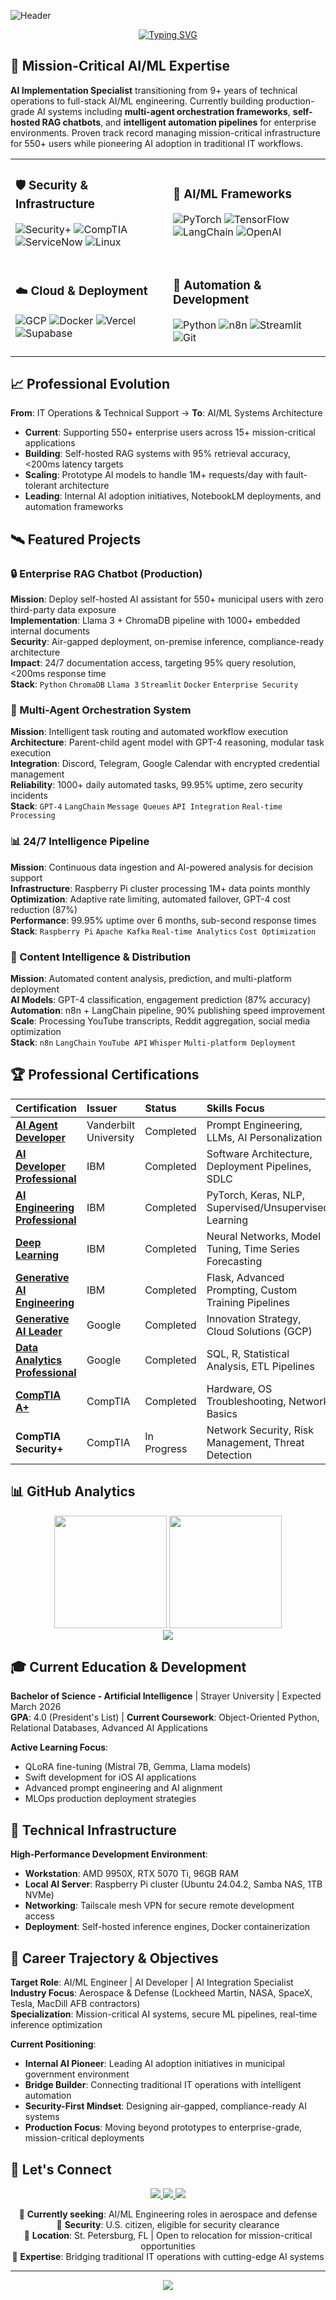 ![Header](https://capsule-render.vercel.app/api?type=waving&color=gradient&customColorList=12&height=200&section=header&text=AI%20Implementation%20Specialist&fontSize=50&animation=fadeIn&fontColor=ffffff&desc=Building%20Mission-Critical%20AI%20Systems&descSize=20&descAlign=center&descAlignY=75)

<div align="center">

[![Typing SVG](https://readme-typing-svg.herokuapp.com?font=Fira+Code&weight=600&size=24&duration=3000&pause=1000&color=2E86AB&center=true&vCenter=true&multiline=true&width=800&height=100&lines=AI+Implementation+Specialist+%7C+Developer;Bridging+Traditional+IT+%26+Intelligent+Automation;9%2B+Years+Technical+Operations+%2B+AI%2FML+Engineering)](https://git.io/typing-svg)

</div>

## 🎯 Mission-Critical AI/ML Expertise

**AI Implementation Specialist** transitioning from 9+ years of technical operations to full-stack AI/ML engineering. Currently building production-grade AI systems including **multi-agent orchestration frameworks**, **self-hosted RAG chatbots**, and **intelligent automation pipelines** for enterprise environments. Proven track record managing mission-critical infrastructure for 550+ users while pioneering AI adoption in traditional IT workflows.

<table>
<tr>
<td width="50%">

### 🛡️ Security & Infrastructure
![Security+](https://img.shields.io/badge/Security%20Clearance-Eligible-FF0000?style=for-the-badge&logo=shield&logoColor=white)
![CompTIA](https://img.shields.io/badge/CompTIA%20A+-CE0000?style=for-the-badge&logo=comptia&logoColor=white)
![ServiceNow](https://img.shields.io/badge/ServiceNow-62D84E?style=for-the-badge&logo=servicenow&logoColor=white)
![Linux](https://img.shields.io/badge/Linux-FCC624?style=for-the-badge&logo=linux&logoColor=black)

</td>
<td width="50%">

### 🤖 AI/ML Frameworks
![PyTorch](https://img.shields.io/badge/PyTorch-%23EE4C2C.svg?style=for-the-badge&logo=PyTorch&logoColor=white)
![TensorFlow](https://img.shields.io/badge/TensorFlow-%23FF6F00.svg?style=for-the-badge&logo=TensorFlow&logoColor=white)
![LangChain](https://img.shields.io/badge/LangChain-1C3C3C?style=for-the-badge&logo=langchain&logoColor=white)
![OpenAI](https://img.shields.io/badge/OpenAI-74aa9c?style=for-the-badge&logo=openai&logoColor=white)

</td>
</tr>
<tr>
<td width="50%">

### ☁️ Cloud & Deployment
![GCP](https://img.shields.io/badge/Google%20Cloud-%234285F4.svg?style=for-the-badge&logo=google-cloud&logoColor=white)
![Docker](https://img.shields.io/badge/docker-%230db7ed.svg?style=for-the-badge&logo=docker&logoColor=white)
![Vercel](https://img.shields.io/badge/vercel-%23000000.svg?style=for-the-badge&logo=vercel&logoColor=white)
![Supabase](https://img.shields.io/badge/Supabase-3ECF8E?style=for-the-badge&logo=supabase&logoColor=white)

</td>
<td width="50%">

### 🔧 Automation & Development
![Python](https://img.shields.io/badge/python-3670A0?style=for-the-badge&logo=python&logoColor=ffdd54)
![n8n](https://img.shields.io/badge/n8n-EA4B71?style=for-the-badge&logo=n8n&logoColor=white)
![Streamlit](https://img.shields.io/badge/Streamlit-FF4B4B?style=for-the-badge&logo=streamlit&logoColor=white)
![Git](https://img.shields.io/badge/git-%23F05033.svg?style=for-the-badge&logo=git&logoColor=white)

</td>
</tr>
</table>

## 📈 Professional Evolution
**From**: IT Operations & Technical Support → **To**: AI/ML Systems Architecture  
- **Current**: Supporting 550+ enterprise users across 15+ mission-critical applications
- **Building**: Self-hosted RAG systems with 95% retrieval accuracy, <200ms latency targets
- **Scaling**: Prototype AI models to handle 1M+ requests/day with fault-tolerant architecture  
- **Leading**: Internal AI adoption initiatives, NotebookLM deployments, and automation frameworks

## 🛰️ Featured Projects

### 🔒 Enterprise RAG Chatbot (Production)
**Mission**: Deploy self-hosted AI assistant for 550+ municipal users with zero third-party data exposure  
**Implementation**: Llama 3 + ChromaDB pipeline with 1000+ embedded internal documents  
**Security**: Air-gapped deployment, on-premise inference, compliance-ready architecture  
**Impact**: 24/7 documentation access, targeting 95% query resolution, <200ms response time  
**Stack**: `Python` `ChromaDB` `Llama 3` `Streamlit` `Docker` `Enterprise Security`

### 🤖 Multi-Agent Orchestration System
**Mission**: Intelligent task routing and automated workflow execution  
**Architecture**: Parent-child agent model with GPT-4 reasoning, modular task execution  
**Integration**: Discord, Telegram, Google Calendar with encrypted credential management  
**Reliability**: 1000+ daily automated tasks, 99.95% uptime, zero security incidents  
**Stack**: `GPT-4` `LangChain` `Message Queues` `API Integration` `Real-time Processing`

### 📊 24/7 Intelligence Pipeline  
**Mission**: Continuous data ingestion and AI-powered analysis for decision support  
**Infrastructure**: Raspberry Pi cluster processing 1M+ data points monthly  
**Optimization**: Adaptive rate limiting, automated failover, GPT-4 cost reduction (87%)  
**Performance**: 99.95% uptime over 6 months, sub-second response times  
**Stack**: `Raspberry Pi` `Apache Kafka` `Real-time Analytics` `Cost Optimization`

### 🎯 Content Intelligence & Distribution
**Mission**: Automated content analysis, prediction, and multi-platform deployment  
**AI Models**: GPT-4 classification, engagement prediction (87% accuracy)  
**Automation**: n8n + LangChain pipeline, 90% publishing speed improvement  
**Scale**: Processing YouTube transcripts, Reddit aggregation, social media optimization  
**Stack**: `n8n` `LangChain` `YouTube API` `Whisper` `Multi-platform Deployment`

## 🏆 Professional Certifications

<div align="center">

| **Certification**                                                                               | **Issuer**            | **Status**  | **Skills Focus**                                       |
| :---------------------------------------------------------------------------------------------- | :-------------------- | :---------- | :----------------------------------------------------- |
| [**AI Agent Developer**](https://www.coursera.org/learner/corey-bello)                          | Vanderbilt University | Completed   | Prompt Engineering, LLMs, AI Personalization           |
| [**AI Developer Professional**](https://www.coursera.org/learner/corey-bello)                   | IBM                   | Completed   | Software Architecture, Deployment Pipelines, SDLC      |
| [**AI Engineering Professional**](https://www.coursera.org/learner/corey-bello)                 | IBM                   | Completed   | PyTorch, Keras, NLP, Supervised/Unsupervised Learning  |
| [**Deep Learning**]([https://www.coursera.org/learner/corey-bello](https://coursera.org/share/fbc32572095627c8bbe6818815655b02))                               | IBM                   | Completed   | Neural Networks, Model Tuning, Time Series Forecasting |
| [**Generative AI Engineering**](https://www.coursera.org/learner/corey-bello)                   | IBM                   | Completed   | Flask, Advanced Prompting, Custom Training Pipelines   |
| [**Generative AI Leader**](https://www.coursera.org/learner/corey-bello)                        | Google                | Completed   | Innovation Strategy, Cloud Solutions (GCP)             |
| [**Data Analytics Professional**](https://www.coursera.org/learner/corey-bello)                 | Google                | Completed   | SQL, R, Statistical Analysis, ETL Pipelines            |
| [**CompTIA A+**](https://www.credly.com/badges/62d19539-80a1-4792-a837-2388b8add644/public_url) | CompTIA               | Completed   | Hardware, OS Troubleshooting, Network Basics           |
| **CompTIA Security+**                                                                           | CompTIA               | In Progress | Network Security, Risk Management, Threat Detection    |


</div>

## 📊 GitHub Analytics

<div align="center">
<img height="180em" src="https://github-readme-stats.vercel.app/api?username=coreybello&show_icons=true&theme=dark&include_all_commits=true&count_private=true&hide_border=true&bg_color=0d1117&title_color=58a6ff&text_color=c9d1d9&icon_color=58a6ff"/>
<img height="180em" src="https://github-readme-stats.vercel.app/api/top-langs/?username=coreybello&layout=compact&langs_count=8&theme=dark&hide_border=true&bg_color=0d1117&title_color=58a6ff&text_color=c9d1d9"/>
</div>

<div align="center">
<img src="https://github-readme-streak-stats.herokuapp.com/?user=coreybello&theme=dark&hide_border=true&background=0d1117&stroke=58a6ff&ring=58a6ff&fire=58a6ff&currStreakLabel=58a6ff"/>
</div>

## 🎓 Current Education & Development

**Bachelor of Science - Artificial Intelligence** | Strayer University | Expected March 2026  
**GPA**: 4.0 (President's List) | **Current Coursework**: Object-Oriented Python, Relational Databases, Advanced AI Applications

**Active Learning Focus**:
- QLoRA fine-tuning (Mistral 7B, Gemma, Llama models)
- Swift development for iOS AI applications  
- Advanced prompt engineering and AI alignment
- MLOps production deployment strategies

## 🔬 Technical Infrastructure

**High-Performance Development Environment**:
- **Workstation**: AMD 9950X, RTX 5070 Ti, 96GB RAM
- **Local AI Server**: Raspberry Pi cluster (Ubuntu 24.04.2, Samba NAS, 1TB NVMe)
- **Networking**: Tailscale mesh VPN for secure remote development access
- **Deployment**: Self-hosted inference engines, Docker containerization

## 🚀 Career Trajectory & Objectives

**Target Role**: AI/ML Engineer | AI Developer | AI Integration Specialist  
**Industry Focus**: Aerospace & Defense (Lockheed Martin, NASA, SpaceX, Tesla, MacDill AFB contractors)  
**Specialization**: Mission-critical AI systems, secure ML pipelines, real-time inference optimization

**Current Positioning**:
- **Internal AI Pioneer**: Leading AI adoption initiatives in municipal government environment
- **Bridge Builder**: Connecting traditional IT operations with intelligent automation
- **Security-First Mindset**: Designing air-gapped, compliance-ready AI systems
- **Production Focus**: Moving beyond prototypes to enterprise-grade, mission-critical deployments

## 🤝 Let's Connect

<div align="center">
<a href="mailto:coreybello94@gmail.com">
<img src="https://img.shields.io/badge/Email-D14836?style=for-the-badge&logo=gmail&logoColor=white"/>
</a>
<a href="https://linkedin.com/in/coreybello">
<img src="https://img.shields.io/badge/LinkedIn-0077B5?style=for-the-badge&logo=linkedin&logoColor=white"/>
</a>
<a href="https://coreybello.com">
<img src="https://img.shields.io/badge/Portfolio-000000?style=for-the-badge&logo=vercel&logoColor=white"/>
</a>
</div>

<div align="center">

💼 **Currently seeking**: AI/ML Engineering roles in aerospace and defense  
🔐 **Security**: U.S. citizen, eligible for security clearance  
📍 **Location**: St. Petersburg, FL | Open to relocation for mission-critical opportunities  
🎯 **Expertise**: Bridging traditional IT operations with cutting-edge AI systems  

</div>

---

<div align="center">
<img src="https://capsule-render.vercel.app/api?type=waving&color=gradient&customColorList=12&height=100&section=footer"/>
</div>
